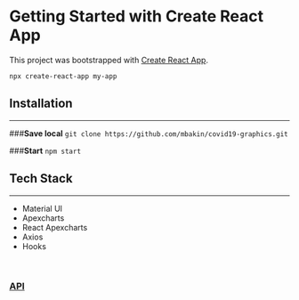 # Getting Started with Create React App

This project was bootstrapped with [Create React App](https://github.com/facebook/create-react-app).

`npx create-react-app my-app`
## **Installation**
<hr>

###**Save local**
`git clone https://github.com/mbakin/covid19-graphics.git`

###**Start**
`npm start`

## **Tech Stack**
<hr>

- Material UI
- Apexcharts
- React Apexcharts
- Axios
- Hooks
<br>

### [API](https://covid19api.com/)
